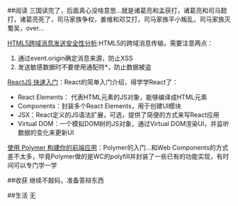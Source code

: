 ##阅读
三国读完了，后面真心没啥意思...就是诸葛亮和孟获打，诸葛亮和司马懿打，诸葛亮死了，司马家族争权，姜维和邓艾打，司马家族平小叛乱，司马家族灭蜀吴，over...


[HTML5跨域消息发送安全性分析](http://www.freebuf.com/articles/web/60496.html):HTML5的跨域消息传输，需要注意两点：

1. 通过event.origin确定消息来源，防止XSS
2. 发送敏感数据时不要使用通配符*，防止数据被盗

[ReactJS 快速入门](http://segmentfault.com/blog/iissnan/1190000002559219?utm_source=weekly&utm_medium=email&utm_campaign=email_weekly)：React的简单入门介绍，得学学React了：


* React Elements： 代表HTML元素的JS对象，能够编译成HTML元素
* Components：封装多个React Elements，用于创建UI模块
* JSX：React定义的JS语法扩展，可选，提供了简便的方式来写React应用
* Virtual DOM：一个模拟DOM树的JS对象，通过Virtual DOM渲染UI，并监听数据的变化来更新UI

[使用 Polymer 构建你的前端应用](http://www.html-js.com/article/Coding-technology-blog)：Polymer的入门...和Web Components的方式差不太多，毕竟Polymer做的是WC的polyfill并封装了一些已有的功能实现，有时间可以专门学一学

##收获
继续不敲码，准备答辩东西


##生活
无